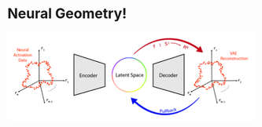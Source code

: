 # Neural Geometry! #


![Overview of method to extract geometric features from neural activation manifolds. ](/figures/method_overview.jpg)
